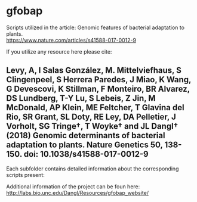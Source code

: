 # gfobap 
Scripts utilized in the article: Genomic features of bacterial adaptation to plants.<br>
https://www.nature.com/articles/s41588-017-0012-9

If you utilize any resource here please cite:<br>
## Levy, A, I Salas González, M. Mittelviefhaus, S Clingenpeel, S Herrera Paredes, J Miao, K Wang, G Devescovi, K Stillman, F Monteiro, BR Alvarez, DS Lundberg, T-Y Lu, S Lebeis, Z Jin, M McDonald, AP Klein, ME Feltcher, T Glavina del Rio, SR Grant, SL Doty, RE Ley, DA Pelletier, J Vorholt, SG Tringe†, T Woyke† and JL Dangl† (2018) Genomic determinants of bacterial adaptation to plants. Nature Genetics 50, 138-150. doi: 10.1038/s41588-017-0012-9

Each subfolder contains detailed information about the corresponding scripts present:<br>

Additional information of the project can be foun here: <br>
http://labs.bio.unc.edu/Dangl/Resources/gfobap_website/


